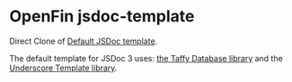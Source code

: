 # OpenFin jsdoc-template

Direct Clone of [Default JSDoc template](https://github.com/jsdoc3/jsdoc/tree/master/templates/default).

The default template for JSDoc 3 uses: [the Taffy Database library](http://taffydb.com/) and the [Underscore Template library](http://documentcloud.github.com/underscore/#template).


